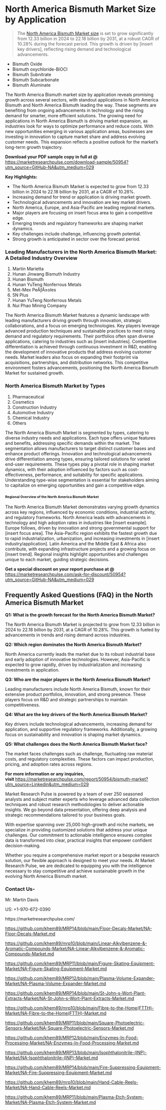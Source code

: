 <h1>North America Bismuth Market&nbsp;Size by Application</h1><blockquote><p>The <a href="https://marketresearchpulse.com/download-sample/50954?utm_source=GitHub-NA&amp;utm_medium=029">North America Bismuth Market size</a> is set to grow significantly from 12.33 billion in 2024 to 22.18 billion by 2031, at a robust CAGR of 10.28% during the forecast period. This growth is driven by [insert key drivers], reflecting rising demand and technological advancements.</p></blockquote><ul><li>Bismuth Oxide<li> Bismuth oxychloride-BiOCI<li> Bismuth Subnitrate<li> Bismuth Subcarbonate<li> Bismuth Aluminate</li></ul><p>The North America Bismuth market size by application reveals promising growth across several sectors, with standout applications in North America Bismuth and North America Bismuth leading the way. These segments are benefiting from ongoing advancements in technology and the rising demand for smarter, more efficient solutions. The growing need for applications in North America Bismuth is driving market expansion, as industries look for ways to optimize performance and reduce costs. With new opportunities emerging in various application areas, businesses are investing in innovation to capture market share and address evolving customer needs. This expansion reflects a positive outlook for the market’s long-term growth trajectory.</p><p><strong>Download your PDF sample copy in full at @ </strong><a href="https://marketresearchpulse.com/download-sample/50954?utm_source=GitHub-NA&amp;utm_medium=029">https://marketresearchpulse.com/download-sample/50954?utm_source=GitHub-NA&amp;utm_medium=029</a></p><p><strong>Key Highlights: </strong></p><ul><li>The North America Bismuth Market is expected to grow from 12.33 billion in 2024 to 22.18 billion by 2031, at a CAGR of 10.28%.</li><li>Increasing demand for trend or application is driving market growth.</li><li>Technological advancements and innovation are key market drivers.</li><li>North America, Europe, and Asia-Pacific are leading regional markets.</li><li>Major players are focusing on insert focus area to gain a competitive edge.</li><li>Emerging trends and regulatory frameworks are shaping market dynamics.</li><li>Key challenges include challenge, influencing growth potential.</li><li>Strong growth is anticipated in sector over the forecast period.</li></ul><h3>Leading Manufacturers in the North America Bismuth Market: A Detailed Industry Overview</h3><ol><li>Martin Marietta</li><li>Hunan Jinwang Bismuth Industry</li><li>Hunan Bismuth</li><li>Hunan YuTeng Nonferrous Metals</li><li>Met-Mex PeÃƒÂ±oles</li><li>5N Plus</li><li>Hunan YuTeng Nonferrous Metals</li><li>Nui Phao Mining Company</li></ol><div class="flex max-w-full flex-col flex-grow"><div class="min-h-8 text-message flex w-full flex-col items-end gap-2 whitespace-normal break-words [.text-message+&amp;]:mt-5" dir="auto" data-message-author-role="assistant" data-message-id="fd8432e4-4910-450d-b182-61b7bfb0a01f" data-message-model-slug="gpt-4o"><div class="flex w-full flex-col gap-1 empty:hidden first:pt-[3px]"><div class="markdown prose w-full break-words dark:prose-invert light"><p>The North America Bismuth Market features a dynamic landscape with leading manufacturers driving growth through innovation, strategic collaborations, and a focus on emerging technologies. Key players leverage advanced production techniques and sustainable practices to meet rising demand and regulatory requirements. Their portfolios often span diverse applications, catering to industries such as [insert industries]. Competitive differentiation is achieved through continuous investment in R&amp;D, enabling the development of innovative products that address evolving customer needs. Market leaders also focus on expanding their footprint via acquisitions, partnerships, and distribution networks. This competitive environment fosters advancements, positioning the North America Bismuth Market for sustained growth.</p></div></div></div></div><h3>North America Bismuth Market by Types</h3><ol><li>Pharmaceutical<li> Cosmetics<li> Construction Industry<li> Automotive Industry<li> Chemical Industry<li> Others</li></ol><div class="flex max-w-full flex-col flex-grow"><div class="min-h-8 text-message flex w-full flex-col items-end gap-2 whitespace-normal break-words [.text-message+&amp;]:mt-5" dir="auto" data-message-author-role="assistant" data-message-id="084470be-0bb7-4664-bddf-5156b4f41249" data-message-model-slug="gpt-4o-mini"><div class="flex w-full flex-col gap-1 empty:hidden first:pt-[3px]"><div class="markdown prose w-full break-words dark:prose-invert light"><p>The North America Bismuth Market is segmented by types, catering to diverse industry needs and applications. Each type offers unique features and benefits, addressing specific demands within the market. The segmentation allows manufacturers to target distinct customer bases and enhance product offerings. Innovation and technological advancements drive differentiation among types, ensuring tailored solutions for varied end-user requirements. These types play a pivotal role in shaping market dynamics, with their adoption influenced by factors such as cost-effectiveness, performance, and suitability for specific applications. Understanding type-wise segmentation is essential for stakeholders aiming to capitalize on emerging opportunities and gain a competitive edge.</p></div></div></div></div><h3><span style="font-size: 11px;">Regional Overview of the North America Bismuth Market</span></h3><div class="flex max-w-full flex-col flex-grow"><div class="min-h-8 text-message flex w-full flex-col items-end gap-2 whitespace-normal break-words [.text-message+&amp;]:mt-5" dir="auto" data-message-author-role="assistant" data-message-id="e9038762-ce64-4e30-91c9-9bd413514231" data-message-model-slug="gpt-4o-mini"><div class="flex w-full flex-col gap-1 empty:hidden first:pt-[3px]"><div class="markdown prose w-full break-words dark:prose-invert light"><p>The North America Bismuth Market demonstrates varying growth dynamics across key regions, influenced by economic conditions, industrial activity, and regulatory frameworks. North America leads with advancements in technology and high adoption rates in industries like [insert example]. Europe follows, driven by innovation and strong governmental support for [insert focus area]. The Asia-Pacific region exhibits the fastest growth due to rapid industrialization, urbanization, and increasing investments in [insert industry/application]. Latin America and the Middle East &amp; Africa also contribute, with expanding infrastructure projects and a growing focus on [insert trend]. Regional insights highlight opportunities and challenges unique to each market, guiding strategic decisions.</p></div></div></div></div><p><strong>Get a special discount on your report purchase at @ </strong><a href="https://marketresearchpulse.com/ask-for-discount/50954?utm_source=GitHub-NA&amp;utm_medium=029">https://marketresearchpulse.com/ask-for-discount/50954?utm_source=GitHub-NA&amp;utm_medium=029</a></p><h2>Frequently Asked Questions (FAQ) in the North America Bismuth Market</h2><p><strong>Q1: What is the growth forecast for the North America Bismuth Market?</strong></p><p>The North America Bismuth Market is projected to grow from 12.33 billion in 2024 to 22.18 billion by 2031, at a CAGR of 10.28%. This growth is fueled by advancements in trends and rising demand across industries.</p><p><strong>Q2: Which region dominates the North America Bismuth Market?</strong></p><p>North America currently leads the market due to its robust industrial base and early adoption of innovative technologies. However, Asia-Pacific is expected to grow rapidly, driven by industrialization and increasing investments in application.</p><p><strong>Q3: Who are the major players in the North America Bismuth Market?</strong></p><p>Leading manufacturers include North America Bismuth, known for their extensive product portfolios, innovation, and strong presence. These players focus on R&amp;D and strategic partnerships to maintain competitiveness.</p><p><strong>Q4: What are the key drivers of the North America Bismuth Market?</strong></p><p>Key drivers include technological advancements, increasing demand for application, and supportive regulatory frameworks. Additionally, a growing focus on sustainability and innovation is shaping market dynamics.</p><p><strong>Q5: What challenges does the North America Bismuth Market face?</strong></p><p>The market faces challenges such as challenge, fluctuating raw material costs, and regulatory complexities. These factors can impact production, pricing, and adoption rates across regions.</p><p><strong>For more information or any inquiries, visit&nbsp;</strong><a href="https://marketresearchpulse.com/report/50954/bismuth-market?utm_source=Linkedin&utm_medium=029">https://marketresearchpulse.com/report/50954/bismuth-market?utm_source=Linkedin&utm_medium=029</a></p><p>Market Research Pulse is powered by a team of over 250 seasoned analysts and subject matter experts who leverage advanced data collection techniques and robust research methodologies to deliver actionable insights. We go beyond data presentation, offering deep analysis and strategic recommendations tailored to your business goals.</p><p>With expertise spanning over 25,000 high-growth and niche markets, we specialize in providing customized solutions that address your unique challenges. Our commitment to actionable intelligence ensures complex data is transformed into clear, practical insights that empower confident decision-making.</p><p>Whether you require a comprehensive market report or a bespoke research solution, our flexible approach is designed to meet your needs. At Market Research Pulse, we are dedicated to equipping you with the intelligence necessary to stay competitive and achieve sustainable growth in the evolving North America Bismuth market.</p><h3><strong>Contact Us-</strong></h3><p>Mr. Martin Davis</p><p>US: +1-970-672-0390</p><p>https://marketresearchpulse.com/</p><p><a href="https://github.com/khem89/MRP14/blob/main/Floor-Decals-Market/NA-Floor-Decals-Market.md">https://github.com/khem89/MRP14/blob/main/Floor-Decals-Market/NA-Floor-Decals-Market.md</a></p><p><a href="https://github.com/khem89/mrp10/blob/main/Linear-Alkylbenzene-&-Aromatic-Compounds-Market/NA-Linear-Alkylbenzene-&-Aromatic-Compounds-Market.md">https://github.com/khem89/mrp10/blob/main/Linear-Alkylbenzene-&-Aromatic-Compounds-Market/NA-Linear-Alkylbenzene-&-Aromatic-Compounds-Market.md</a></p><p><a href="https://github.com/khem89/MRP11/blob/main/Figure-Skating-Equipment-Market/NA-Figure-Skating-Equipment-Market.md">https://github.com/khem89/MRP11/blob/main/Figure-Skating-Equipment-Market/NA-Figure-Skating-Equipment-Market.md</a></p><p><a href="https://github.com/khem89/MRP12/blob/main/Plasma-Volume-Expander-Market/NA-Plasma-Volume-Expander-Market.md">https://github.com/khem89/MRP12/blob/main/Plasma-Volume-Expander-Market/NA-Plasma-Volume-Expander-Market.md</a></p><p><a href="https://github.com/khem89/MRP14/blob/main/St-John-s-Wort-Plant-Extracts-Market/NA-St-John-s-Wort-Plant-Extracts-Market.md">https://github.com/khem89/MRP14/blob/main/St-John-s-Wort-Plant-Extracts-Market/NA-St-John-s-Wort-Plant-Extracts-Market.md</a></p><p><a href="https://github.com/khem89/mrp10/blob/main/Fibre-to-the-Home(FTTH)-Market/NA-Fibre-to-the-Home(FTTH)-Market.md">https://github.com/khem89/mrp10/blob/main/Fibre-to-the-Home(FTTH)-Market/NA-Fibre-to-the-Home(FTTH)-Market.md</a></p><p><a href="https://github.com/khem89/MRP11/blob/main/Square-Photoelectric-Sensors-Market/NA-Square-Photoelectric-Sensors-Market.md">https://github.com/khem89/MRP11/blob/main/Square-Photoelectric-Sensors-Market/NA-Square-Photoelectric-Sensors-Market.md</a></p><p><a href="https://github.com/khem89/MRP12/blob/main/Enzymes-In-Food-Processing-Market/NA-Enzymes-In-Food-Processing-Market.md">https://github.com/khem89/MRP12/blob/main/Enzymes-In-Food-Processing-Market/NA-Enzymes-In-Food-Processing-Market.md</a></p><p><a href="https://github.com/khem89/MRP13/blob/main/Isophthalonitrile-(INP)-Market/NA-Isophthalonitrile-(INP)-Market.md">https://github.com/khem89/MRP13/blob/main/Isophthalonitrile-(INP)-Market/NA-Isophthalonitrile-(INP)-Market.md</a></p><p><a href="https://github.com/khem89/MRP14/blob/main/Fire-Suppressing-Equipment-Market/NA-Fire-Suppressing-Equipment-Market.md">https://github.com/khem89/MRP14/blob/main/Fire-Suppressing-Equipment-Market/NA-Fire-Suppressing-Equipment-Market.md</a></p><p><a href="https://github.com/khem89/mrp10/blob/main/Hand-Cable-Reels-Market/NA-Hand-Cable-Reels-Market.md">https://github.com/khem89/mrp10/blob/main/Hand-Cable-Reels-Market/NA-Hand-Cable-Reels-Market.md</a></p><p><a href="https://github.com/khem89/MRP11/blob/main/Plasma-Etch-System-Market/NA-Plasma-Etch-System-Market.md">https://github.com/khem89/MRP11/blob/main/Plasma-Etch-System-Market/NA-Plasma-Etch-System-Market.md</a></p>

